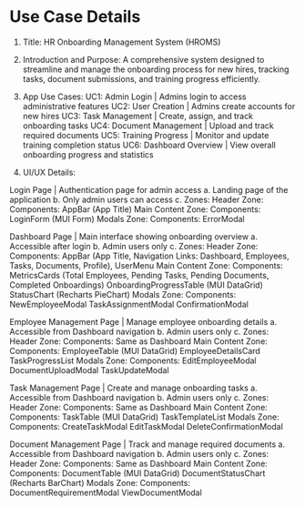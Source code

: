 # Use Case Details

1. Title: HR Onboarding Management System (HROMS)

2. Introduction and Purpose:
A comprehensive system designed to streamline and manage the onboarding process for new hires, tracking tasks, document submissions, and training progress efficiently.

3. App Use Cases:
UC1: Admin Login | Admins login to access administrative features
UC2: User Creation | Admins create accounts for new hires
UC3: Task Management | Create, assign, and track onboarding tasks
UC4: Document Management | Upload and track required documents
UC5: Training Progress | Monitor and update training completion status
UC6: Dashboard Overview | View overall onboarding progress and statistics

4. UI/UX Details:

Login Page | Authentication page for admin access
a. Landing page of the application
b. Only admin users can access
c. Zones:
    Header Zone:
        Components: AppBar (App Title)
    Main Content Zone:
        Components: LoginForm (MUI Form)
    Modals Zone:
        Components: ErrorModal

Dashboard Page | Main interface showing onboarding overview
a. Accessible after login
b. Admin users only
c. Zones:
    Header Zone:
        Components: AppBar (App Title, Navigation Links: Dashboard, Employees, Tasks, Documents, Profile), UserMenu
    Main Content Zone:
        Components:
            MetricsCards (Total Employees, Pending Tasks, Pending Documents, Completed Onboardings)
            OnboardingProgressTable (MUI DataGrid)
            StatusChart (Recharts PieChart)
    Modals Zone:
        Components:
            NewEmployeeModal
            TaskAssignmentModal
            ConfirmationModal

Employee Management Page | Manage employee onboarding details
a. Accessible from Dashboard navigation
b. Admin users only
c. Zones:
    Header Zone:
        Components: Same as Dashboard
    Main Content Zone:
        Components:
            EmployeeTable (MUI DataGrid)
            EmployeeDetailsCard
            TaskProgressList
    Modals Zone:
        Components:
            EditEmployeeModal
            DocumentUploadModal
            TaskUpdateModal

Task Management Page | Create and manage onboarding tasks
a. Accessible from Dashboard navigation
b. Admin users only
c. Zones:
    Header Zone:
        Components: Same as Dashboard
    Main Content Zone:
        Components:
            TaskTable (MUI DataGrid)
            TaskTemplateList
    Modals Zone:
        Components:
            CreateTaskModal
            EditTaskModal
            DeleteConfirmationModal

Document Management Page | Track and manage required documents
a. Accessible from Dashboard navigation
b. Admin users only
c. Zones:
    Header Zone:
        Components: Same as Dashboard
    Main Content Zone:
        Components:
            DocumentTable (MUI DataGrid)
            DocumentStatusChart (Recharts BarChart)
    Modals Zone:
        Components:
            DocumentRequirementModal
            ViewDocumentModal